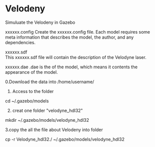 # Velodeny

Simuluate the Velodeny in Gazebo

xxxxxx.config 
Create the xxxxxx.config file. Each model requires some meta information that describes the model, the author, and any dependencies.

xxxxxx.sdf  
This xxxxxx.sdf file will contain the description of the Velodyne laser.

xxxxxx.dae   .dae is the <mesh> of the model, which means it contents the appearance of the model.
    
0.Download the data into /home/username/

1. Access to the folder 

cd ~/.gazebo/models

2. creat one folder "velodyne_hdl32"

mkdir ~/.gazebo/models/velodyne_hdl32

3.copy the all the file about Velodeny into folder 


cp -r Velodyne_hdl32./ ~/.gazebo/models/velodyne_hdl32
